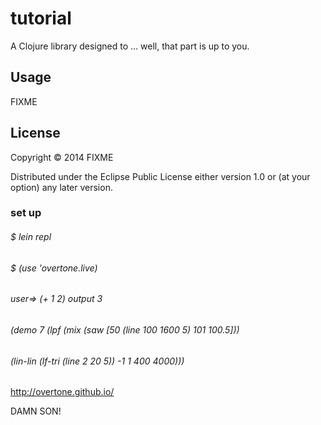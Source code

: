 # tutorial

A Clojure library designed to ... well, that part is up to you.

## Usage

FIXME

## License

Copyright © 2014 FIXME

Distributed under the Eclipse Public License either version 1.0 or (at
your option) any later version.


### set up

###### $ lein repl

###### $ (use 'overtone.live)

###### user=> (+ 1 2) output 3

###### (demo 7 (lpf (mix (saw [50 (line 100 1600 5) 101 100.5]))
###### (lin-lin (lf-tri (line 2 20 5)) -1 1 400 4000)))
http://overtone.github.io/

DAMN SON!
